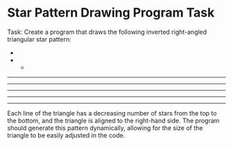 # Star Pattern Drawing Program Task

Task: Create a program that draws the following inverted right-angled triangular star pattern:

*
* *
* * *
* * * *
* * * * *
* * * * * *
* * * * * * *

Each line of the triangle has a decreasing number of stars from the top to the bottom, and the triangle is aligned to the right-hand side. The program should generate this pattern dynamically, allowing for the size of the triangle to be easily adjusted in the code.
